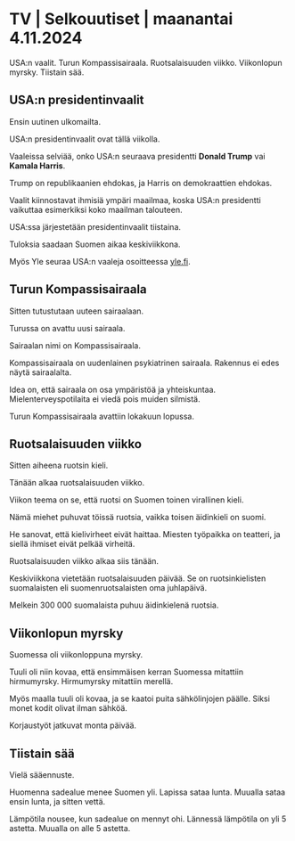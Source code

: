 # TV \| Selkouutiset \| maanantai 4.11.2024

USA:n vaalit. Turun Kompassisairaala. Ruotsalaisuuden viikko. Viikonlopun myrsky. Tiistain sää.

## USA:n presidentinvaalit

Ensin uutinen ulkomailta.

USA:n presidentinvaalit ovat tällä viikolla.

Vaaleissa selviää, onko USA:n seuraava presidentti **Donald Trump** vai **Kamala Harris**.

Trump on republikaanien ehdokas, ja Harris on demokraattien ehdokas.

Vaalit kiinnostavat ihmisiä ympäri maailmaa, koska USA:n presidentti vaikuttaa esimerkiksi koko maailman talouteen.

USA:ssa järjestetään presidentinvaalit tiistaina.

Tuloksia saadaan Suomen aikaa keskiviikkona.

Myös Yle seuraa USA:n vaaleja osoitteessa [yle.fi](https://yle.fi/t/18-345335/fi).

## Turun Kompassisairaala

Sitten tutustutaan uuteen sairaalaan.

Turussa on avattu uusi sairaala.

Sairaalan nimi on Kompassisairaala.

Kompassisairaala on uudenlainen psykiatrinen sairaala. Rakennus ei edes näytä sairaalalta.

Idea on, että sairaala on osa ympäristöä ja yhteiskuntaa. Mielenterveyspotilaita ei viedä pois muiden silmistä.

Turun Kompassisairaala avattiin lokakuun lopussa.

## Ruotsalaisuuden viikko

Sitten aiheena ruotsin kieli.

Tänään alkaa ruotsalaisuuden viikko.

Viikon teema on se, että ruotsi on Suomen toinen virallinen kieli.

Nämä miehet puhuvat töissä ruotsia, vaikka toisen äidinkieli on suomi.

He sanovat, että kielivirheet eivät haittaa. Miesten työpaikka on teatteri, ja siellä ihmiset eivät pelkää virheitä.

Ruotsalaisuuden viikko alkaa siis tänään.

Keskiviikkona vietetään ruotsalaisuuden päivää. Se on ruotsinkielisten suomalaisten eli suomenruotsalaisten oma juhlapäivä.

Melkein 300 000 suomalaista puhuu äidinkielenä ruotsia.

## Viikonlopun myrsky

Suomessa oli viikonloppuna myrsky.

Tuuli oli niin kovaa, että ensimmäisen kerran Suomessa mitattiin hirmumyrsky. Hirmumyrsky mitattiin merellä.

Myös maalla tuuli oli kovaa, ja se kaatoi puita sähkölinjojen päälle. Siksi monet kodit olivat ilman sähköä.

Korjaustyöt jatkuvat monta päivää.

## Tiistain sää

Vielä sääennuste.

Huomenna sadealue menee Suomen yli. Lapissa sataa lunta. Muualla sataa ensin lunta, ja sitten vettä.

Lämpötila nousee, kun sadealue on mennyt ohi. Lännessä lämpötila on yli 5 astetta. Muualla on alle 5 astetta.

